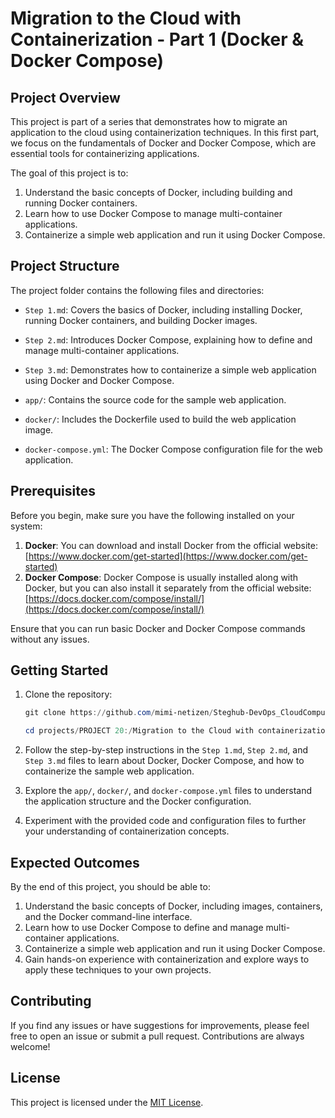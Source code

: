 # Migration to the Cloud with Containerization - Part 1 (Docker & Docker Compose)

## Project Overview

This project is part of a series that demonstrates how to migrate an application to the cloud using containerization techniques. In this first part, we focus on the fundamentals of Docker and Docker Compose, which are essential tools for containerizing applications.

The goal of this project is to:

1. Understand the basic concepts of Docker, including building and running Docker containers.
2. Learn how to use Docker Compose to manage multi-container applications.
3. Containerize a simple web application and run it using Docker Compose.

## Project Structure

The project folder contains the following files and directories:

- `Step 1.md`: Covers the basics of Docker, including installing Docker, running Docker containers, and building Docker images.

- `Step 2.md`: Introduces Docker Compose, explaining how to define and manage multi-container applications.

- `Step 3.md`: Demonstrates how to containerize a simple web application using Docker and Docker Compose.

- `app/`: Contains the source code for the sample web application.

- `docker/`: Includes the Dockerfile used to build the web application image.

- `docker-compose.yml`: The Docker Compose configuration file for the web application.

## Prerequisites

Before you begin, make sure you have the following installed on your system:

1. **Docker**: You can download and install Docker from the official website: [https://www.docker.com/get-started](https://www.docker.com/get-started)
2. **Docker Compose**: Docker Compose is usually installed along with Docker, but you can also install it separately from the official website: [https://docs.docker.com/compose/install/](https://docs.docker.com/compose/install/)

Ensure that you can run basic Docker and Docker Compose commands without any issues.

## Getting Started

1. Clone the repository:

   ```ps1
   git clone https://github.com/mimi-netizen/Steghub-DevOps_CloudComputing.git

   cd projects/PROJECT 20:/Migration to the Сloud with containerization. Part 1 - Docker & Docker Compose
   ```

2. Follow the step-by-step instructions in the `Step 1.md`, `Step 2.md`, and `Step 3.md` files to learn about Docker, Docker Compose, and how to containerize the sample web application.

3. Explore the `app/`, `docker/`, and `docker-compose.yml` files to understand the application structure and the Docker configuration.

4. Experiment with the provided code and configuration files to further your understanding of containerization concepts.

## Expected Outcomes

By the end of this project, you should be able to:

1. Understand the basic concepts of Docker, including images, containers, and the Docker command-line interface.
2. Learn how to use Docker Compose to define and manage multi-container applications.
3. Containerize a simple web application and run it using Docker Compose.
4. Gain hands-on experience with containerization and explore ways to apply these techniques to your own projects.

## Contributing

If you find any issues or have suggestions for improvements, please feel free to open an issue or submit a pull request. Contributions are always welcome!

## License

This project is licensed under the [MIT License](LICENSE).
